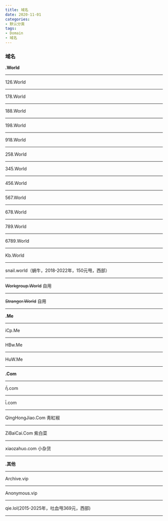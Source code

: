 ```yaml
---
title: 域名
date: 2020-11-01
categories:
- 默认分类
tags:
- Domain
- 域名
---
```


### 域名

   **.World**
   - - - -
   126.World
   - - - -
   178.World
   - - - -
   188.World 
   - - - -
   198.World
   - - - -
   918.World
   - - - -
   258.World
   - - - -
   345.World
   - - - -
   456.World
   - - - -
   567.World
   - - - -
   678.World
   - - - -
   789.World
   - - - -
   6789.World
   - - - -
   Kb.World
   - - - -
   snail.world（蜗牛，2018-2022年，150元甩，西部）
   - - - -
   ~~Workgroup.World~~ 自用
   - - - -
   ~~Stranger.World~~ 自用
   - - - -
   **.Me**
   - - - -
   iCp.Me
   - - - -
   HBw.Me
   - - - -
   HuW.Me
   - - - -
   **.Com**
   - - - -
   ἦ.com
   - - - -
   ἷ.com
   - - - -
   QingHongJiao.Com 靑紅椒
   - - - -
   ZiBaiCai.Com 紫白菜
   - - - -
   xiaozahuo.com 小杂货
   - - - -
   **.其他**
   - - - -
   Archive.vip
   - - - -
   Anonymous.vip
   - - - -
   qie.lol(2015-2025年，吐血甩369元，西部)
   - - - -
